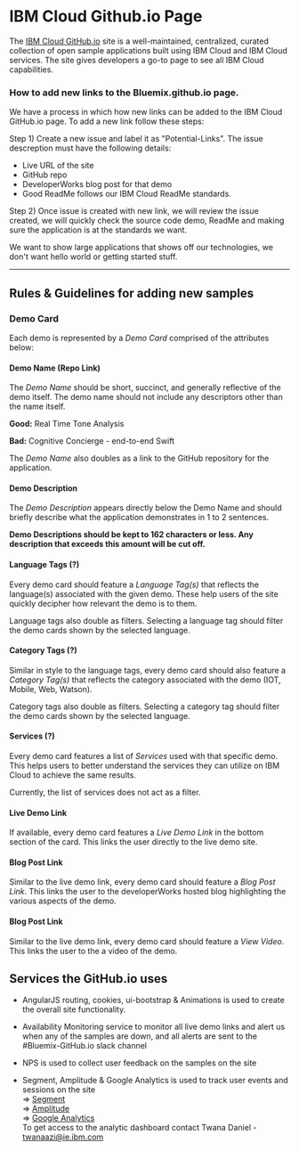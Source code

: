 # IBM Cloud Github.io Page
The [IBM Cloud GitHub.io](https://ibm-bluemix.github.io/) site is a well-maintained, centralized, curated collection of open sample applications built using IBM Cloud and IBM Cloud services. The site gives developers a go-to page to see all IBM Cloud capabilities.


### How to add new links to the Bluemix.github.io page.
We have a process in which how new links can be added to the IBM Cloud GitHub.io page.
To add a new link follow these steps:

Step 1) Create a new issue and label it as "Potential-Links".
The issue descreption must have the following details:
- Live URL of the site
- GitHub repo
- DeveloperWorks blog post for that demo
- Good ReadMe follows our IBM Cloud ReadMe standards.

Step 2) Once issue is created with new link, we will review the issue created, we will quickly check the source code demo, ReadMe and making sure the application is at the standards we want.

We want to show large applications that shows off our technologies, we don't want hello world or getting started stuff.

------


## Rules & Guidelines for adding new samples

### Demo Card

Each demo is represented by a *Demo Card* comprised of the attributes below:

#### Demo Name (Repo Link)

The *Demo Name* should be short, succinct, and generally reflective of the demo itself. The demo name should not include any descriptors other than the name itself.

**Good:** Real Time Tone Analysis

**Bad:** Cognitive Concierge - end-to-end Swift

The *Demo Name* also doubles as a link to the GitHub repository for the application.

#### Demo Description

The *Demo Description* appears directly below the Demo Name and should briefly describe what the application demonstrates in 1 to 2 sentences.

**Demo Descriptions should be kept to 162 characters or less. Any description that exceeds this amount will be cut off.**

#### Language Tags (?)

Every demo card should feature a *Language Tag(s)* that reflects the language(s) associated with the given demo. These help users of the site quickly decipher how relevant the demo is to them.

Language tags also double as filters. Selecting a language tag should filter the demo cards shown by the selected language.

#### Category Tags (?)

Similar in style to the language tags, every demo card should also feature a *Category Tag(s)* that reflects the category associated with the demo (IOT, Mobile, Web, Watson).

Category tags also double as filters. Selecting a category tag should filter the demo cards shown by the selected language.

#### Services (?)

Every demo card features a list of *Services* used with that specific demo. This helps users to better understand the services they can utilize on IBM Cloud to achieve the same results.

Currently, the list of services does not act as a filter.

#### Live Demo Link

If available, every demo card features a *Live Demo Link* in the bottom section of the card. This links the user directly to the live demo site.

#### Blog Post Link

Similar to the live demo link, every demo card should feature a *Blog Post Link*. This links the user to the developerWorks hosted blog highlighting the various aspects of the demo.

#### Blog Post Link

Similar to the live demo link, every demo card should feature a *View Video*. This links the user to the a video of the demo.


## Services the GitHub.io uses 
- AngularJS routing, cookies, ui-bootstrap & Animations is used to create the overall site functionality. 

- Availability Monitoring service to monitor all live demo links and alert us when any of the samples are down, and all alerts are sent to the #Bluemix-GitHub.io slack channel 

- NPS is used to collect user feedback on the samples on the site 

- Segment, Amplitude & Google Analytics is used to track user events and sessions on the site   
=> [Segment](https://segment.com/login)  
=> [Amplitude](https://analytics.amplitude.com/org/10809)  
=> [Google Analytics](https://analytics.google.com/analytics)  
To get access to the analytic dashboard contact Twana Daniel - twanaazi@ie.ibm.com   
